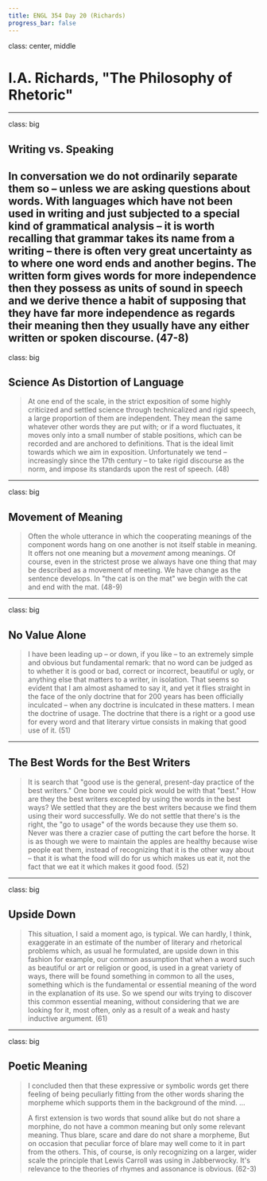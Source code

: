 ```yaml
---
title: ENGL 354 Day 20 (Richards)
progress_bar: false
---
```

class: center, middle

# I.A. Richards, "The Philosophy of Rhetoric"
---
class: big
## Writing vs. Speaking
In conversation we do not ordinarily separate them so – unless we are asking questions about words. With languages which have not been used in writing and just subjected to a special kind of grammatical analysis – it is worth recalling that grammar takes its name from a writing – there is often very great uncertainty as to where one word ends and another begins. The written form gives words for more independence then they possess as units of sound in speech and we derive thence a habit of supposing that they have far more independence as regards their meaning then they usually have any either written or spoken discourse. (47-8)
---
class: big
## Science As Distortion of Language
> At one end of the scale, in the strict exposition of some highly criticized and settled science through technicalized and rigid speech, a large proportion of them are independent. They mean the same whatever other words they are put with; or if a word fluctuates, it moves only into a small number of stable positions, which can be recorded and are anchored to definitions. That is the ideal limit towards which we aim in exposition. Unfortunately we tend – increasingly since the 17th century – to take rigid discourse as the norm, and impose its standards upon the rest of speech. (48)
---
class: big
## Movement of Meaning
> Often the whole utterance in which the cooperating meanings of the component words hang on one another is not itself stable in meaning. It offers not one meaning but a *movement* among meanings. Of course, even in the strictest prose we always have one thing that may be described as a movement of meeting. We have change as the sentence develops. In "the cat is on the mat" we begin with the cat and end with the mat. (48-9)
---
class: big
## No Value Alone
> I have been leading up – or down, if you like – to an extremely simple and obvious but fundamental remark: that no word can be judged as to whether it is good or bad, correct or incorrect, beautiful or ugly, or anything else that matters to a writer, in isolation. That seems so evident that I am almost ashamed to say it, and yet it flies straight in the face of the only doctrine that for 200 years has been officially inculcated – when any doctrine is inculcated in these matters. I mean the doctrine of usage. The doctrine that there is a right or a good use for every word and that literary virtue consists in making that good use of it. (51)
---
## The Best Words for the Best Writers
> It is search that "good use is the general, present-day practice of the best writers." One bone we could pick would be with that "best." How are they the best writers excepted by using the words in the best ways? We settled that they are the best writers because we find them using their word successfully. We do not settle that there's is the right, the "go to usage" of the words because they use them so. Never was there a crazier case of putting the cart before the horse. It is as though we were to maintain the apples are healthy because wise people eat them, instead of recognizing that it is the other way about – that it is what the food will do for us which makes us eat it, not the fact that we eat it which makes it good food. (52)
---
class: big
## Upside Down
> This situation, I said a moment ago, is typical. We can hardly, I think, exaggerate in an estimate of the number of literary and rhetorical problems which, as usual he formulated, are upside down in this fashion for example, our common assumption that when a word such as beautiful or art or religion or good, is used in a great variety of ways, there will be found something in common to all the uses, something which is the fundamental or essential meaning of the word in the explanation of its use.  So we spend our wits trying to discover this common essential meaning, without considering that we are looking for it, most often, only as a result of a weak and hasty inductive argument. (61)
---
class: big
## Poetic Meaning
> I concluded then that these expressive or symbolic words get there feeling of being peculiarly fitting from the other words sharing the morpheme which supports them in the background of the mind. …
>
> A first extension is two words that sound alike but do not share a morphine, do not have a common meaning but only some relevant meaning. Thus blare, scare and dare do not share a morpheme, But on occasion that peculiar force of blare may well come to it in part from the others. This, of course, is only recognizing on a larger, wider scale the principle that Lewis Carroll was using in Jabberwocky. It's relevance to the theories of rhymes and assonance is obvious. (62-3)